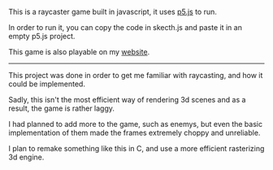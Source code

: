 <p>This is a raycaster game built in javascript, it uses <a href = "https://p5js.org/">p5.js</a> to run.</p>
<p>In order to run it, you can copy the code in skecth.js and paste it in an empty p5.js project.</p>
<p>This game is also playable on my <a href = "https://ferdiamt.github.io/Website/raycast.html">website</a>.<p>
<hr>
<p>This project was done in order to get me familiar with raycasting, and how it could be implemented.</p>
<p>Sadly, this isn't the most efficient way of rendering 3d scenes and as a result, the game is rather laggy.</p>
<p>I had planned to add more to the game, such as enemys, but even the basic implementation of them made the frames extremely choppy and unreliable.</p>
<p>I plan to remake something like this in C, and use a more efficient rasterizing 3d engine.</p>
